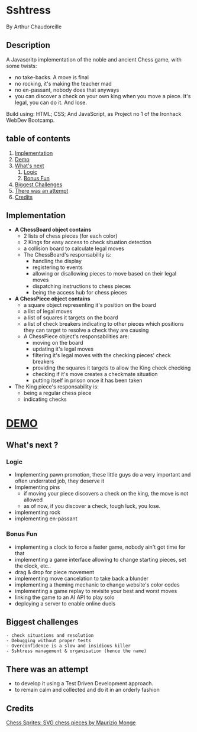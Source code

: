 # **Sshtress**

By Arthur Chaudoreille

## **Description**

A Javascritp implementation of the noble and ancient Chess game, with some twists:

- no take-backs. A move is final
- no rocking, it's making the teacher mad
- no en-passant, nobody does that anyways
- you can discover a check on your own king when you move a piece. It's legal, you can do it. And lose.

Build using: HTML; CSS; And JavaScript, as Project no 1 of the Ironhack WebDev Bootcamp.

## table of contents

1. [Implementation](#implementation)
2. [Demo](#demo)
3. [What's next](#whats-next-)
    1. [Logic](#logic)
    2. [Bonus Fun](#bonus-fun)
4. [Biggest Challenges](#biggest-challenges)
5. [There was an attempt](#there-was-an-attempt)
6. [Credits](#credits)


## **Implementation**

- **A ChessBoard object contains**
  - 2 lists of chess pieces (for each color)
  - 2 Kings for easy access to check situation detection
  - a collision board to calculate legal moves
  - The ChessBoard's responsability is:
    - handling the display
    - registering to events
    - allowing or disallowing pieces to move based on their legal moves
    - dispatching instructions to chess pieces
    - being the access hub for chess pieces
- **A ChessPiece object contains**
  - a square object representing it's position on the board
  - a list of legal moves
  - a list of squares it targets on the board
  - a list of check breakers indicating to other pieces which positions they can target to resolve a check they are causing
  - A ChessPiece object's responsabilities are:
    - moving on the board
    - updating it's legal moves
    - filtering it's legal moves with the checking pieces' check breakers
    - providing the squares it targets to allow the King check checking
    - checking if it's move creates a checkmate situation
    - putting itself in prison once it has been taken
- The King piece's responsability is:
  - being a regular chess piece
  - indicating checks

# **[DEMO](https://chaudoreille.github.io/chess/)**

## **What's next ?**

### **Logic**

- Implementing pawn promotion, these little guys do a very important and often underrated job, they deserve it
- Implementing pins
  - if moving your piece discovers a check on the king, the move is not allowed
  - as of now, if you discover a check, tough luck, you lose.
- implementing rock
- implementing en-passant

### **Bonus Fun**

- implementing a clock to force a faster game, nobody ain't got time for that
- implementing a game interface allowing to change starting pieces, set the clock, etc..
- drag & drop for piece movement
- implementing move cancelation to take back a blunder
- implementing a theming mechanic to change website's color codes
- implementing a game replay to revisite your best and worst moves
- linking the game to an AI API to play solo
- deploying a server to enable online duels

## **Biggest challenges**

    - check situations and resolution
    - Debugging without proper tests
    - Overconfidence is a slow and insidious killer
    - Sshtress management & organisation (hence the name)

## **There was an attempt**

- to develop it using a Test Driven Development approach.
- to remain calm and collected and do it in an orderly fashion

## **Credits**

[Chess Sprites: SVG chess pieces by Maurizio Monge](https://commons.wikimedia.org/wiki/Category:SVG_chess_pieces/Maurizio_Monge)
